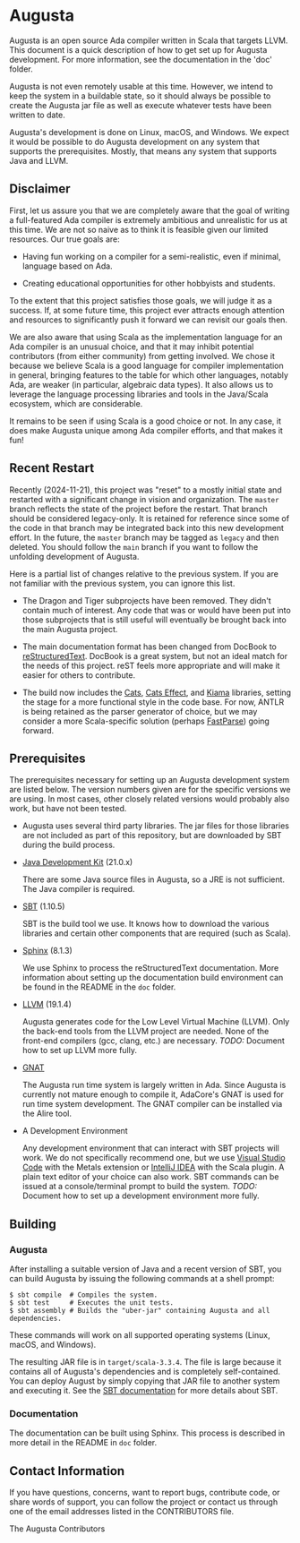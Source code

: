 # Augusta

Augusta is an open source Ada compiler written in Scala that targets LLVM. This document is a
quick description of how to get set up for Augusta development. For more information, see the
documentation in the 'doc' folder.

Augusta is not even remotely usable at this time. However, we intend to keep the system in a
buildable state, so it should always be possible to create the Augusta jar file as well as
execute whatever tests have been written to date.

Augusta's development is done on Linux, macOS, and Windows. We expect it would be possible to do
Augusta development on any system that supports the prerequisites. Mostly, that means any system
that supports Java and LLVM.


## Disclaimer

First, let us assure you that we are completely aware that the goal of writing a full-featured
Ada compiler is extremely ambitious and unrealistic for us at this time. We are not so naive as
to think it is feasible given our limited resources. Our true goals are:

+ Having fun working on a compiler for a semi-realistic, even if minimal, language based on Ada.

+ Creating educational opportunities for other hobbyists and students.

To the extent that this project satisfies those goals, we will judge it as a success. If, at
some future time, this project ever attracts enough attention and resources to significantly
push it forward we can revisit our goals then.

We are also aware that using Scala as the implementation language for an Ada compiler is an
unusual choice, and that it may inhibit potential contributors (from either community) from
getting involved. We chose it because we believe Scala is a good language for compiler
implementation in general, bringing features to the table for which other languages, notably
Ada, are weaker (in particular, algebraic data types). It also allows us to leverage the
language processing libraries and tools in the Java/Scala ecosystem, which are considerable.

It remains to be seen if using Scala is a good choice or not. In any case, it does make Augusta
unique among Ada compiler efforts, and that makes it fun!


## Recent Restart

Recently (2024-11-21), this project was "reset" to a mostly initial state and restarted with a
significant change in vision and organization. The `master` branch reflects the state of the
project before the restart. That branch should be considered legacy-only. It is retained for
reference since some of the code in that branch may be integrated back into this new development
effort. In the future, the `master` branch may be tagged as `legacy` and then deleted. You
should follow the `main` branch if you want to follow the unfolding development of Augusta.

Here is a partial list of changes relative to the previous system. If you are not familiar with
the previous system, you can ignore this list.

+ The Dragon and Tiger subprojects have been removed. They didn't contain much of interest. Any
  code that was or would have been put into those subprojects that is still useful will
  eventually be brought back into the main Augusta project.
  
+ The main documentation format has been changed from DocBook to
  [reStructuredText](https://devguide.python.org/documentation/markup/). DocBook is a great
  system, but not an ideal match for the needs of this project. reST feels more appropriate and
  will make it easier for others to contribute.
  
+ The build now includes the [Cats](https://typelevel.org/cats/), [Cats
  Effect](https://github.com/typelevel/cats-effect), and
  [Kiama](https://github.com/inkytonik/kiama) libraries, setting the stage for a more functional
  style in the code base. For now, ANTLR is being retained as the parser generator of choice,
  but we may consider a more Scala-specific solution (perhaps
  [FastParse](https://com-lihaoyi.github.io/fastparse/)) going forward.


## Prerequisites

The prerequisites necessary for setting up an Augusta development system are listed below. The
version numbers given are for the specific versions we are using. In most cases, other closely
related versions would probably also work, but have not been tested.

+ Augusta uses several third party libraries. The jar files for those libraries are not
  included as part of this repository, but are downloaded by SBT during the build process.

+ [Java Development Kit](https://www.oracle.com/java/technologies/downloads/) (21.0.x)

  There are some Java source files in Augusta, so a JRE is not sufficient. The Java compiler is
  required.
  
+ [SBT](https://www.scala-sbt.org/) (1.10.5)

  SBT is the build tool we use. It knows how to download the various libraries and certain other
  components that are required (such as Scala).
  
+ [Sphinx](https://www.sphinx-doc.org/en/master/) (8.1.3)

  We use Sphinx to process the reStructuredText documentation. More information about setting up
  the documentation build environment can be found in the README in the `doc` folder.

+ [LLVM](http://llvm.org/) (19.1.4)

  Augusta generates code for the Low Level Virtual Machine (LLVM). Only the back-end tools from
  the LLVM project are needed. None of the front-end compilers (gcc, clang, etc.) are necessary.
  _TODO:_ Document how to set up LLVM more fully.

+ [GNAT](https://www.getada.dev/)

  The Augusta run time system is largely written in Ada. Since Augusta is currently not mature
  enough to compile it, AdaCore's GNAT is used for run time system development. The GNAT
  compiler can be installed via the Alire tool.

+ A Development Environment

  Any development environment that can interact with SBT projects will work. We do not
  specifically recommend one, but we use [Visual Studio Code](https://code.visualstudio.com/)
  with the Metals extension or [IntelliJ IDEA](https://www.jetbrains.com/idea/) with the Scala
  plugin. A plain text editor of your choice can also work. SBT commands can be issued at a
  console/terminal prompt to build the system. _TODO:_ Document how to set up a development
  environment more fully.


## Building

### Augusta

After installing a suitable version of Java and a recent version of SBT, you can build Augusta
by issuing the following commands at a shell prompt:

    $ sbt compile  # Compiles the system.
    $ sbt test     # Executes the unit tests.
    $ sbt assembly # Builds the "uber-jar" containing Augusta and all dependencies.
    
These commands will work on all supported operating systems (Linux, macOS, and Windows).

The resulting JAR file is in `target/scala-3.3.4`. The file is large because it contains all of
Augusta's dependencies and is completely self-contained. You can deploy August by simply copying
that JAR file to another system and executing it. See the [SBT
documentation](https://www.scala-sbt.org/documentation.html) for more details about SBT.

### Documentation

The documentation can be built using Sphinx. This process is described in more detail in the
README in `doc` folder.


## Contact Information

If you have questions, concerns, want to report bugs, contribute code, or share words of
support, you can follow the project or contact us through one of the email addresses listed in
the CONTRIBUTORS file.

The Augusta Contributors  
